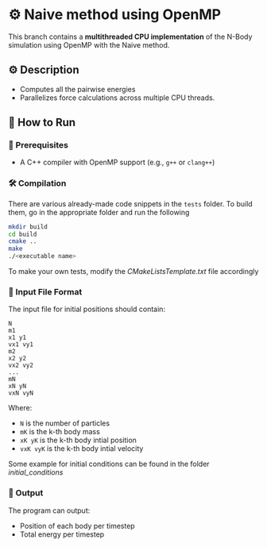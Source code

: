 # ⚙️ Naive method using OpenMP

This branch contains a **multithreaded CPU implementation** of the N-Body simulation using OpenMP with the Naive method.

## ⚙️ Description

- Computes all the pairwise energies
- Parallelizes force calculations across multiple CPU threads.


## 🧪 How to Run

### 🔧 Prerequisites

- A C++ compiler with OpenMP support (e.g., `g++` or `clang++`)

### 🛠️ Compilation

There are various already-made code snippets in the `tests` folder.
To build them, go in the appropriate folder and run the following

```bash
mkdir build
cd build
cmake ..
make
./<executable name>
```

To make your own tests, modify the *CMakeListsTemplate.txt* file accordingly

### 📄 Input File Format

The input file for initial positions should contain:

```
N
m1
x1 y1
vx1 vy1
m2
x2 y2
vx2 vy2
...
mN
xN yN
vxN vyN
```

Where:
- `N` is the number of particles
- `mK` is the k-th body mass
- `xK yK` is the k-th body intial position
- `vxK vyK` is the k-th body intial velocity

Some example for initial conditions can be found in the folder *initial_conditions*

### 🧯 Output

The program can output:
- Position of each body per timestep
- Total energy per timestep
